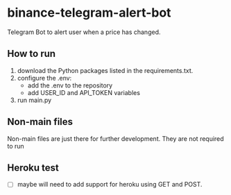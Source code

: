 # binance-telegram-alert-bot

Telegram Bot to alert user when a price has changed.

## How to run

1. download the Python packages listed in the requirements.txt.
2. configure the .env:
    - add the .env to the repository
    - add USER_ID and API_TOKEN variables
3. run main.py

## Non-main files

Non-main files are just there for further development. They are not required to run

## Heroku test

-   [ ] maybe will need to add support for heroku using GET and POST.
